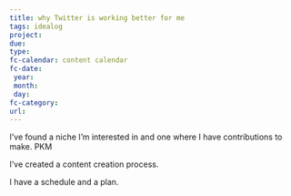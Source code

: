 ```yaml
---
title: why Twitter is working better for me
tags: idealog
project: 
due: 
type: 
fc-calendar: content calendar
fc-date:
 year: 
 month: 
 day: 
fc-category: 
url:
---
```


I’ve found a niche I’m interested in and one where I have contributions to make. PKM

I’ve created a content creation process. 

I have a schedule and a plan. 